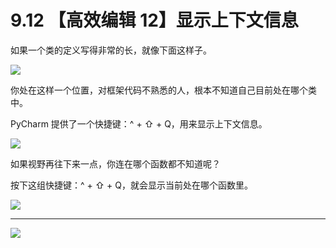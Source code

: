 # 9.12 【高效编辑 12】显示上下文信息

如果一个类的定义写得非常的长，就像下面这样子。

![](http://image.iswbm.com/20200829201942.png)

你处在这样一个位置，对框架代码不熟悉的人，根本不知道自己目前处在哪个类中。

PyCharm 提供了一个快捷键：^ + ⇧ + Q，用来显示上下文信息。

![](http://image.iswbm.com/20200829202251.png)

如果视野再往下来一点，你连在哪个函数都不知道呢？

按下这组快捷键：^ + ⇧ + Q，就会显示当前处在哪个函数里。

![](http://image.iswbm.com/20200829202412.png)



---

![](http://image.iswbm.com/20200607174235.png)